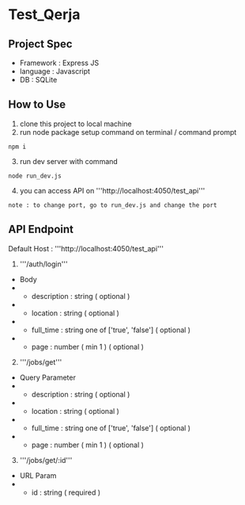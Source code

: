 # Test_Qerja

## Project Spec

- Framework : Express JS
- language : Javascript
- DB : SQLite

## How to Use

1. clone this project to local machine
2. run node package setup command on terminal / command prompt

```
npm i
```

3. run dev server with command

```
node run_dev.js
```

4. you can access API on '''http://localhost:4050/test_api'''

```
note : to change port, go to run_dev.js and change the port
```

## API Endpoint

Default Host : '''http://localhost:4050/test_api'''

1. '''/auth/login'''

- Body
- - description : string ( optional )
- - location : string ( optional )
- - full_time : string one of ['true', 'false'] ( optional )
- - page : number ( min 1 ) ( optional )

2. '''/jobs/get'''

- Query Parameter
- - description : string ( optional )
- - location : string ( optional )
- - full_time : string one of ['true', 'false'] ( optional )
- - page : number ( min 1 ) ( optional )

3. '''/jobs/get/:id'''

- URL Param
- - id : string ( required )
